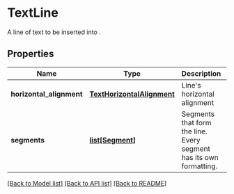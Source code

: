 # TextLine
A line of text to be inserted into .

## Properties
Name | Type | Description | Notes
------------ | ------------- | ------------- | -------------
**horizontal_alignment** | [**TextHorizontalAlignment**](TextHorizontalAlignment.md) | Line&#39;s horizontal alignment | [optional] 
**segments** | [**list[Segment]**](Segment.md) | Segments that form the line. Every segment has its own formatting. | 

[[Back to Model list]](../README.md#documentation-for-models) [[Back to API list]](../README.md#documentation-for-api-endpoints) [[Back to README]](../README.md)


